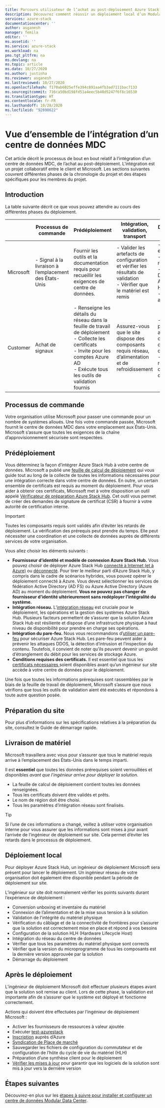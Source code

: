 ```yaml
---
title: Parcours utilisateur de l’achat au post-déploiement Azure Stack Hub | Microsoft Docs
description: Découvrez comment réussir un déploiement local d’un Modular Data Center, de la planification au post-déploiement.
services: azure-stack
documentationcenter: ''
author: asganesh
manager: femila
editor: ''
ms.assetid: ''
ms.service: azure-stack
ms.workload: na
pms.tgt_pltfrm: na
ms.devlang: na
ms.topic: article
ms.date: 10/27/2020
ms.author: justinha
ms.reviewer: asganesh
ms.lastreviewed: 10/27/2020
ms.openlocfilehash: f170ab6025effe394c891aa4fb3ad7111bac7133
ms.sourcegitcommit: 716ca50bd198fd51a4eec5b40d5247f6f8c16530
ms.translationtype: HT
ms.contentlocale: fr-FR
ms.lasthandoff: 10/28/2020
ms.locfileid: "92898622"
---
```

# <a name="mdc-integration-overview"></a>Vue d’ensemble de l’intégration d’un centre de données MDC

Cet article décrit le processus de bout en bout relatif à l’intégration d’un centre de données MDC, de l’achat au post-déploiement. L’intégration est un projet collaboratif entre le client et Microsoft. Les sections suivantes couvrent différentes phases de la chronologie du projet et des étapes spécifiques pour les membres du projet.

## <a name="introduction"></a>Introduction

La table suivante décrit ce que vous pouvez attendre au cours des différentes phases du déploiement.

|   |Processus de commande  |Prédéploiement |Intégration, validation, transport |Déploiement local  |Post déploiement |
|---|---------------|---------------|-----------------------------------|--------------------|----------------|
|Microsoft  |- Signal à la livraison à l’emplacement des États-Unis    |Fournir les outils et la documentation requis pour recueillir les exigences de centre de données.  |- Valider les artefacts de configuration et vérifier les résultats de validation<br>- Vérifier que le matériel est remis  |- Installation et intégration<br>- Intégration réseau<br>- Déploiement Azure Stack Hub<br>- Transfert au client    |Syndication d’inscription et de Place de marché|
|Customer   |Achat de signaux   |- Renseigne les détails du réseau dans la feuille de travail de déploiement<br>- Collecte les certificats<br>- Invite pour les comptes Azure AD<br>- Exécute tous les outils de validation fournis    |Assurez-vous que le site dispose des composants requis réseau, d’alimentation et de refroidissement    |- Soyez prêt pour les artefacts de configuration de déploiement<br>- Ingénieur réseau du client disponible   |     |


## <a name="order-process"></a>Processus de commande

Votre organisation utilise Microsoft pour passer une commande pour un nombre de systèmes alloués. Une fois votre commande passée, Microsoft fournit le centre de données MDC dans votre emplacement aux États-Unis. Microsoft s’assure que toutes les exigences de la chaîne d’approvisionnement sécurisée sont respectées. 


## <a name="pre-deployment"></a>Prédéploiement

Vous déterminez la façon d’intégrer Azure Stack Hub à votre centre de données. Microsoft a publié une [feuille de calcul de déploiement](../operator/azure-stack-deployment-worksheet.md) qui vous guide tout au long de la collecte de toutes les informations nécessaires pour une intégration correcte dans votre centre de données. En outre, un certain ensemble de certificats est requis au moment du déploiement. Pour vous aider à obtenir ces certificats, Microsoft met à votre disposition un outil appelé [Vérificateur de préparation Azure Stack Hub](../operator/azure-stack-validation-report.md). Cet outil vous permet de créer des demandes de signature de certificat (CSR) à fournir à votre autorité de certification interne. 

>[!Important]
>Toutes les composants requis sont validés afin d’éviter les retards de déploiement. La vérification des prérequis peut prendre du temps. Elle peut nécessiter une coordination et une collecte de données auprès de différents services de votre organisation.

Vous allez choisir les éléments suivants :

- **Fournisseur d’identité et modèle de connexion Azure Stack Hub.** Vous pouvez choisir de déployer Azure Stack Hub [connecté à Internet (et à Azure)](../operator/azure-stack-connected-deployment.md) ou [déconnecté](../operator/azure-stack-disconnected-deployment.md). Pour tirer le meilleur parti d’Azure Stack Hub, y compris dans le cadre de scénarios hybrides, vous pouvez opérer le déploiement connecté à Azure. Vous devez sélectionner les services de fédération Active Directory (AD FS) ou Azure Active Directory (Azure AD) au moment du déploiement. **Vous ne pouvez pas changer de fournisseur d’identité ultérieurement sans redéployer l’intégralité du système.**
- **Intégration réseau.** L’[intégration réseau](../operator/azure-stack-network.md) est cruciale pour le déploiement, les opérations et la gestion des systèmes Azure Stack Hub. Plusieurs facteurs permettent de s’assurer que la solution Azure Stack Hub est résiliente et dispose d’une infrastructure physique à haut niveau de disponibilité pour prendre en charge ses opérations.
- **Intégration du pare-feu.** Nous vous recommandons d’[utiliser un pare-feu](../operator/azure-stack-firewall.md) pour sécuriser Azure Stack Hub. Les pare-feu peuvent aider à prévenir les attaques DDOS, la détection d’intrusion et l’inspection du contenu. Toutefois, il convient de noter qu’ils peuvent devenir un goulot d’étranglement du débit pour les services de stockage Azure.
- **Conditions requises des certificats.** Il est essentiel que tous les [certificats nécessaires ](../operator/azure-stack-pki-certs.md) soient disponibles avant qu’un ingénieur sur site accède à votre centre de données pour le déploiement.

Une fois que toutes les informations prérequises sont rassemblées par le biais de la feuille de travail de déploiement, Microsoft s’assure que nous vérifions que tous les outils de validation aient été exécutés et répondons à toute autre question posée. 

## <a name="site-preparation"></a>Préparation du site

Pour plus d’informations sur les spécifications relatives à la préparation du site, consultez le Guide de démarrage rapide.

## <a name="hardware-delivery"></a>Livraison de matériel

Microsoft travaillera avec vous pour s’assurer que tous le matériel requis arrive à l’emplacement des États-Unis dans le temps imparti.  

Il est **essentiel** que toutes les données prérequises soient verrouillées et disponibles *avant que l’ingénieur arrive pour déployer la solution.*

- La feuille de calcul de déploiement contient toutes les données renseignées. 
- Tous les certificats doivent être validés et prêts.
- Le nom de région doit être choisi.
- Tous les paramètres d’intégration réseau sont finalisés.

>[!Tip]
>Si l’une de ces informations a changé, veillez à utiliser votre organisation interne pour vous assurer que les informations sont mises à jour avant l’arrivée de l’ingénieur de déploiement sur site. Cela permet d’éviter les retards dans le processus de déploiement.

## <a name="onsite-deployment"></a>Déploiement local

Pour déployer Azure Stack Hub, un ingénieur de déploiement Microsoft sera présent pour lancer le déploiement. Un ingénieur réseau de votre organisation doit également être disponible pendant la période de déploiement sur site.

L’ingénieur sur site doit normalement vérifier les points suivants durant l’expérience de déploiement :

- Conversion unboxing et inventaire du matériel
- Connexion de l’alimentation et de la mise sous tension à la solution
- Validation de l'intégrité du matériel physique
- Vérification du câblage et de la connectivité de frontières pour s’assurer que la solution est correctement mise en place et répond à vos besoins
- Configuration de la solution HLH (Hardware Lifecycle Host)
- Intégration du réseau du centre de données
- Vérifier que tous les paramètres du matériel physique sont corrects
- Vérifier que la version du microprogramme de tous les composants est la dernière version approuvée par la solution
- Démarrage du déploiement

## <a name="post-deployment"></a>Après le déploiement

L’ingénieur de déploiement Microsoft doit effectuer plusieurs étapes avant que la solution soit remise au client. Lors de cette phase, la validation est importante afin de s’assurer que le système est déployé et fonctionne correctement.

Actions qui doivent être effectuées par l’ingénieur de déploiement Microsoft :

- Activer les fournisseurs de ressources à valeur ajoutée
- Exécuter [test-azurestack](../operator/azure-stack-diagnostic-test.md)
- [Inscription](../operator/azure-stack-registration-role.md) auprès d’Azure
- [Syndication de Place de marché](../operator/azure-stack-marketplace.md)
- Sauvegarder les fichiers de configuration du commutateur et de configuration de l’hôte du cycle de vie du matériel (HLH)
- Préparation d’une synthèse client pour le déploiement
- [Vérifier les mises à jour](../operator/azure-stack-updates.md) pour garantir que les logiciels de la solution sont mis à jour vers la dernière version

## <a name="next-steps"></a>Étapes suivantes

Découvrez-en plus sur les [étapes à suivre pour installer et configurer un centre de données Modular Data Center](deployment-overview.md).

